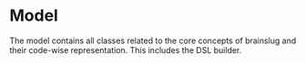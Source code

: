 Model
=====

The model contains all classes related to the core concepts of brainslug and their code-wise representation.
This includes the DSL builder.